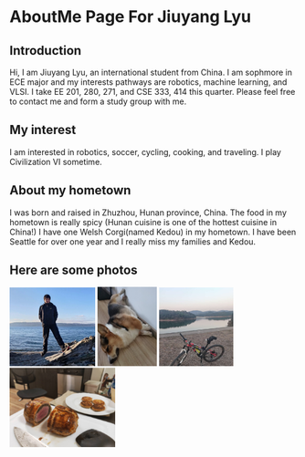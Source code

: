 # AboutMe Page For Jiuyang Lyu

## Introduction

Hi, I am Jiuyang Lyu, an international student from China. I am sophmore in ECE major and my interests pathways are robotics, machine learning, and VLSI. I take EE 201, 280, 271, and CSE 333, 414 this quarter. Please feel free to contact me and form a study group with me.

## My interest

I am interested in robotics, soccer, cycling, cooking, and traveling. I play Civilization VI sometime.

## About my hometown

I was born and raised in Zhuzhou, Hunan province, China. The food in my hometown is really spicy (Hunan cuisine is one of the hottest cuisine in China!) I have one Welsh Corgi(named Kedou) in my hometown. I have been Seattle for over one year and I really miss my families and Kedou.

## Here are some photos

<img src="./photos/me.jpeg"  width="150">
<img src="./photos/my_dog.jpeg"  width="104">
<img src="./photos/my_bike.jpeg"  width="130">
<img src="./photos/Beef_Wellington.jpeg"  width="185">
